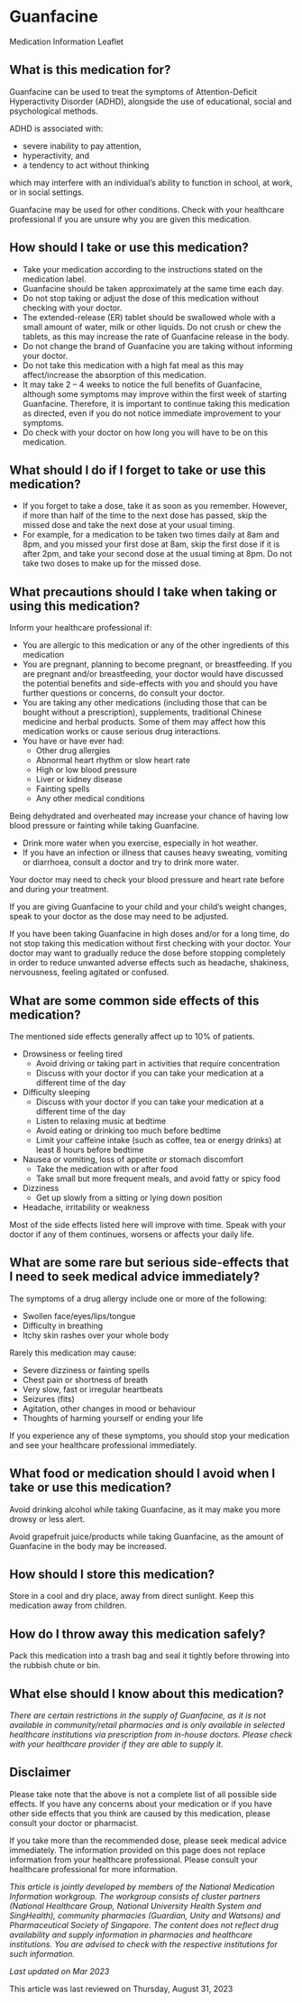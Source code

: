 # Guanfacine

Medication Information Leaflet

What is this medication for?
----------------------------

Guanfacine can be used to treat the symptoms of Attention-Deficit Hyperactivity Disorder (ADHD), alongside the use of educational, social and psychological methods.

ADHD is associated with:

* severe inability to pay attention,
* hyperactivity, and
* a tendency to act without thinking

which may interfere with an individual’s ability to function in school, at work, or in social settings.

Guanfacine may be used for other conditions. Check with your healthcare professional if you are unsure why you are given this medication.

How should I take or use this medication?
-----------------------------------------

* Take your medication according to the instructions stated on the medication label.
* Guanfacine should be taken approximately at the same time each day.
* Do not stop taking or adjust the dose of this medication without checking with your doctor.
* The extended-release (ER) tablet should be swallowed whole with a small amount of water, milk or other liquids. Do not crush or chew the tablets, as this may increase the rate of Guanfacine release in the body.
* Do not change the brand of Guanfacine you are taking without informing your doctor.
* Do not take this medication with a high fat meal as this may affect/increase the absorption of this medication.
* It may take 2 – 4 weeks to notice the full benefits of Guanfacine, although some symptoms may improve within the first week of starting Guanfacine. Therefore, it is important to continue taking this medication as directed, even if you do not notice immediate improvement to your symptoms.
* Do check with your doctor on how long you will have to be on this medication.

What should I do if I forget to take or use this medication?
------------------------------------------------------------

* If you forget to take a dose, take it as soon as you remember. However, if more than half of the time to the next dose has passed, skip the missed dose and take the next dose at your usual timing.
* For example, for a medication to be taken two times daily at 8am and 8pm, and you missed your first dose at 8am, skip the first dose if it is after 2pm, and take your second dose at the usual timing at 8pm. Do not take two doses to make up for the missed dose.

What precautions should I take when taking or using this medication?
--------------------------------------------------------------------

Inform your healthcare professional if:

* You are allergic to this medication or any of the other ingredients of this medication
* You are pregnant, planning to become pregnant, or breastfeeding. If you are pregnant and/or breastfeeding, your doctor would have discussed the potential benefits and side-effects with you and should you have further questions or concerns, do consult your doctor.
* You are taking any other medications (including those that can be bought without a prescription), supplements, traditional Chinese medicine and herbal products. Some of them may affect how this medication works or cause serious drug interactions.
* You have or have ever had:
  + Other drug allergies
  + Abnormal heart rhythm or slow heart rate
  + High or low blood pressure
  + Liver or kidney disease
  + Fainting spells
  + Any other medical conditions

Being dehydrated and overheated may increase your chance of having low blood pressure or fainting while taking Guanfacine.

* Drink more water when you exercise, especially in hot weather.
* If you have an infection or illness that causes heavy sweating, vomiting or diarrhoea, consult a doctor and try to drink more water.

Your doctor may need to check your blood pressure and heart rate before and during your treatment.

If you are giving Guanfacine to your child and your child’s weight changes, speak to your doctor as the dose may need to be adjusted.

If you have been taking Guanfacine in high doses and/or for a long time, do not stop taking this medication without first checking with your doctor. Your doctor may want to gradually reduce the dose before stopping completely in order to reduce unwanted adverse effects such as headache, shakiness, nervousness, feeling agitated or confused.

What are some common side effects of this medication?
-----------------------------------------------------

The mentioned side effects generally affect up to 10% of patients.

* Drowsiness or feeling tired
  + Avoid driving or taking part in activities that require concentration
  + Discuss with your doctor if you can take your medication at a different time of the day
* Difficulty sleeping
  + Discuss with your doctor if you can take your medication at a different time of the day
  + Listen to relaxing music at bedtime
  + Avoid eating or drinking too much before bedtime
  + Limit your caffeine intake (such as coffee, tea or energy drinks) at least 8 hours before bedtime
* Nausea or vomiting, loss of appetite or stomach discomfort
  + Take the medication with or after food
  + Take small but more frequent meals, and avoid fatty or spicy food
* Dizziness
  + Get up slowly from a sitting or lying down position
* Headache, irritability or weakness

Most of the side effects listed here will improve with time. Speak with your doctor if any of them continues, worsens or affects your daily life.

What are some rare but serious side-effects that I need to seek medical advice immediately?
-------------------------------------------------------------------------------------------

The symptoms of a drug allergy include one or more of the following:

* Swollen face/eyes/lips/tongue
* Difficulty in breathing
* Itchy skin rashes over your whole body

Rarely this medication may cause:

* Severe dizziness or fainting spells
* Chest pain or shortness of breath
* Very slow, fast or irregular heartbeats
* Seizures (fits)
* Agitation, other changes in mood or behaviour
* Thoughts of harming yourself or ending your life

If you experience any of these symptoms, you should stop your medication and see your healthcare professional immediately.

What food or medication should I avoid when I take or use this medication?
--------------------------------------------------------------------------

Avoid drinking alcohol while taking Guanfacine, as it may make you more drowsy or less alert.

Avoid grapefruit juice/products while taking Guanfacine, as the amount of Guanfacine in the body may be increased.

How should I store this medication?
-----------------------------------

Store in a cool and dry place, away from direct sunlight. Keep this medication away from children.

How do I throw away this medication safely?
-------------------------------------------

Pack this medication into a trash bag and seal it tightly before throwing into the rubbish chute or bin.

What else should I know about this medication?
----------------------------------------------

*There are certain restrictions in the supply of Guanfacine, as it is not available in community/retail pharmacies and is only available in selected healthcare institutions via prescription from in-house doctors. Please check with your healthcare provider if they are able to supply it.*

Disclaimer
----------

Please take note that the above is not a complete list of all possible side effects. If you have any concerns about your medication or if you have other side effects that you think are caused by this medication, please consult your doctor or pharmacist.

If you take more than the recommended dose, please seek medical advice immediately. The information provided on this page does not replace information from your healthcare professional. Please consult your healthcare professional for more information.

*This article is jointly developed by members of the National Medication Information workgroup. The workgroup consists of cluster partners (National Healthcare Group, National University Health System and SingHealth), community pharmacies (Guardian, Unity and Watsons) and Pharmaceutical Society of Singapore. The content does not reflect drug availability and supply information in pharmacies and healthcare institutions. You are advised to check with the respective institutions for such information.*

*Last updated on Mar 2023*

This article was last reviewed on
Thursday, August 31, 2023